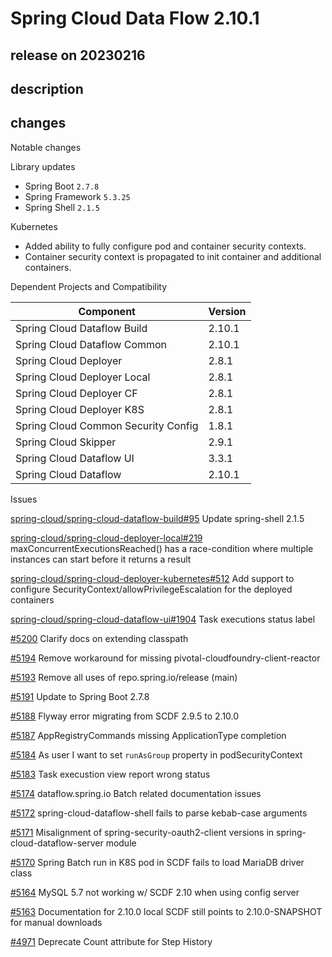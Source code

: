 # Spring Cloud Data Flow 2.10.1

## release on 20230216

## description

## changes

Notable changes

Library updates

* Spring Boot <code>2.7.8</code>
* Spring Framework <code>5.3.25</code>
* Spring Shell <code>2.1.5</code>

Kubernetes

* Added ability to fully configure pod and container security contexts.
* Container security context is propagated to init container and additional containers.

Dependent Projects and Compatibility

|              Component              | Version |
|-------------------------------------|---------|
| Spring Cloud Dataflow Build         | 2.10.1  |
| Spring Cloud Dataflow Common        | 2.10.1  |
| Spring Cloud Deployer               | 2.8.1   |
| Spring Cloud Deployer Local         | 2.8.1   |
| Spring Cloud Deployer CF            | 2.8.1   |
| Spring Cloud Deployer K8S           | 2.8.1   |
| Spring Cloud Common Security Config | 1.8.1   |
| Spring Cloud Skipper                | 2.9.1   |
| Spring Cloud Dataflow UI            | 3.3.1   |
| Spring Cloud Dataflow               | 2.10.1  |

Issues

<a class="issue-link js-issue-link" data-error-text="Failed to load title" data-id="1523648178" data-permission-text="Title is private" data-url="https://github.com/spring-cloud/spring-cloud-dataflow-build/issues/95" data-hovercard-type="issue" data-hovercard-url="/spring-cloud/spring-cloud-dataflow-build/issues/95/hovercard" href="https://github.com/spring-cloud/spring-cloud-dataflow-build/issues/95">spring-cloud/spring-cloud-dataflow-build#95</a> Update spring-shell 2.1.5

<a class="issue-link js-issue-link" data-error-text="Failed to load title" data-id="1487336732" data-permission-text="Title is private" data-url="https://github.com/spring-cloud/spring-cloud-deployer-local/issues/219" data-hovercard-type="issue" data-hovercard-url="/spring-cloud/spring-cloud-deployer-local/issues/219/hovercard" href="https://github.com/spring-cloud/spring-cloud-deployer-local/issues/219">spring-cloud/spring-cloud-deployer-local#219</a> maxConcurrentExecutionsReached() has a race-condition where multiple instances can start before it returns a result

<a class="issue-link js-issue-link" data-error-text="Failed to load title" data-id="1479243902" data-permission-text="Title is private" data-url="https://github.com/spring-cloud/spring-cloud-deployer-kubernetes/issues/512" data-hovercard-type="issue" data-hovercard-url="/spring-cloud/spring-cloud-deployer-kubernetes/issues/512/hovercard" href="https://github.com/spring-cloud/spring-cloud-deployer-kubernetes/issues/512">spring-cloud/spring-cloud-deployer-kubernetes#512</a> Add support to configure SecurityContext/allowPrivilegeEscalation for the deployed containers

<a class="issue-link js-issue-link" data-error-text="Failed to load title" data-id="1549880188" data-permission-text="Title is private" data-url="https://github.com/spring-cloud/spring-cloud-dataflow-ui/issues/1904" data-hovercard-type="issue" data-hovercard-url="/spring-cloud/spring-cloud-dataflow-ui/issues/1904/hovercard" href="https://github.com/spring-cloud/spring-cloud-dataflow-ui/issues/1904">spring-cloud/spring-cloud-dataflow-ui#1904</a> Task executions status label

<a class="issue-link js-issue-link" data-error-text="Failed to load title" data-id="1558298220" data-permission-text="Title is private" data-url="https://github.com/spring-cloud/spring-cloud-dataflow/issues/5200" data-hovercard-type="issue" data-hovercard-url="/spring-cloud/spring-cloud-dataflow/issues/5200/hovercard" href="https://github.com/spring-cloud/spring-cloud-dataflow/issues/5200">#5200</a> Clarify docs on extending classpath

<a class="issue-link js-issue-link" data-error-text="Failed to load title" data-id="1554211767" data-permission-text="Title is private" data-url="https://github.com/spring-cloud/spring-cloud-dataflow/issues/5194" data-hovercard-type="issue" data-hovercard-url="/spring-cloud/spring-cloud-dataflow/issues/5194/hovercard" href="https://github.com/spring-cloud/spring-cloud-dataflow/issues/5194">#5194</a> Remove workaround for missing pivotal-cloudfoundry-client-reactor

<a class="issue-link js-issue-link" data-error-text="Failed to load title" data-id="1553736232" data-permission-text="Title is private" data-url="https://github.com/spring-cloud/spring-cloud-dataflow/issues/5193" data-hovercard-type="issue" data-hovercard-url="/spring-cloud/spring-cloud-dataflow/issues/5193/hovercard" href="https://github.com/spring-cloud/spring-cloud-dataflow/issues/5193">#5193</a> Remove all uses of repo.spring.io/release (main)

<a class="issue-link js-issue-link" data-error-text="Failed to load title" data-id="1550884938" data-permission-text="Title is private" data-url="https://github.com/spring-cloud/spring-cloud-dataflow/issues/5191" data-hovercard-type="issue" data-hovercard-url="/spring-cloud/spring-cloud-dataflow/issues/5191/hovercard" href="https://github.com/spring-cloud/spring-cloud-dataflow/issues/5191">#5191</a> Update to Spring Boot 2.7.8

<a class="issue-link js-issue-link" data-error-text="Failed to load title" data-id="1549264777" data-permission-text="Title is private" data-url="https://github.com/spring-cloud/spring-cloud-dataflow/issues/5188" data-hovercard-type="issue" data-hovercard-url="/spring-cloud/spring-cloud-dataflow/issues/5188/hovercard" href="https://github.com/spring-cloud/spring-cloud-dataflow/issues/5188">#5188</a> Flyway error migrating from SCDF 2.9.5 to 2.10.0

<a class="issue-link js-issue-link" data-error-text="Failed to load title" data-id="1538324910" data-permission-text="Title is private" data-url="https://github.com/spring-cloud/spring-cloud-dataflow/issues/5187" data-hovercard-type="issue" data-hovercard-url="/spring-cloud/spring-cloud-dataflow/issues/5187/hovercard" href="https://github.com/spring-cloud/spring-cloud-dataflow/issues/5187">#5187</a> AppRegistryCommands missing ApplicationType completion

<a class="issue-link js-issue-link" data-error-text="Failed to load title" data-id="1532338489" data-permission-text="Title is private" data-url="https://github.com/spring-cloud/spring-cloud-dataflow/issues/5184" data-hovercard-type="issue" data-hovercard-url="/spring-cloud/spring-cloud-dataflow/issues/5184/hovercard" href="https://github.com/spring-cloud/spring-cloud-dataflow/issues/5184">#5184</a> As user I want to set <code>runAsGroup</code> property in podSecurityContext

<a class="issue-link js-issue-link" data-error-text="Failed to load title" data-id="1532227142" data-permission-text="Title is private" data-url="https://github.com/spring-cloud/spring-cloud-dataflow/issues/5183" data-hovercard-type="issue" data-hovercard-url="/spring-cloud/spring-cloud-dataflow/issues/5183/hovercard" href="https://github.com/spring-cloud/spring-cloud-dataflow/issues/5183">#5183</a> Task execustion view report wrong status

<a class="issue-link js-issue-link" data-error-text="Failed to load title" data-id="1520939036" data-permission-text="Title is private" data-url="https://github.com/spring-cloud/spring-cloud-dataflow/issues/5174" data-hovercard-type="issue" data-hovercard-url="/spring-cloud/spring-cloud-dataflow/issues/5174/hovercard" href="https://github.com/spring-cloud/spring-cloud-dataflow/issues/5174">#5174</a> dataflow.spring.io Batch related documentation issues

<a class="issue-link js-issue-link" data-error-text="Failed to load title" data-id="1516703948" data-permission-text="Title is private" data-url="https://github.com/spring-cloud/spring-cloud-dataflow/issues/5172" data-hovercard-type="issue" data-hovercard-url="/spring-cloud/spring-cloud-dataflow/issues/5172/hovercard" href="https://github.com/spring-cloud/spring-cloud-dataflow/issues/5172">#5172</a> spring-cloud-dataflow-shell fails to parse kebab-case arguments

<a class="issue-link js-issue-link" data-error-text="Failed to load title" data-id="1516081358" data-permission-text="Title is private" data-url="https://github.com/spring-cloud/spring-cloud-dataflow/issues/5171" data-hovercard-type="issue" data-hovercard-url="/spring-cloud/spring-cloud-dataflow/issues/5171/hovercard" href="https://github.com/spring-cloud/spring-cloud-dataflow/issues/5171">#5171</a> Misalignment of spring-security-oauth2-client versions in spring-cloud-dataflow-server module

<a class="issue-link js-issue-link" data-error-text="Failed to load title" data-id="1514245556" data-permission-text="Title is private" data-url="https://github.com/spring-cloud/spring-cloud-dataflow/issues/5170" data-hovercard-type="issue" data-hovercard-url="/spring-cloud/spring-cloud-dataflow/issues/5170/hovercard" href="https://github.com/spring-cloud/spring-cloud-dataflow/issues/5170">#5170</a> Spring Batch run in K8S pod in SCDF fails to load MariaDB driver class

<a class="issue-link js-issue-link" data-error-text="Failed to load title" data-id="1499509467" data-permission-text="Title is private" data-url="https://github.com/spring-cloud/spring-cloud-dataflow/issues/5164" data-hovercard-type="issue" data-hovercard-url="/spring-cloud/spring-cloud-dataflow/issues/5164/hovercard" href="https://github.com/spring-cloud/spring-cloud-dataflow/issues/5164">#5164</a> MySQL 5.7 not working w/ SCDF 2.10 when using config server

<a class="issue-link js-issue-link" data-error-text="Failed to load title" data-id="1497424245" data-permission-text="Title is private" data-url="https://github.com/spring-cloud/spring-cloud-dataflow/issues/5163" data-hovercard-type="issue" data-hovercard-url="/spring-cloud/spring-cloud-dataflow/issues/5163/hovercard" href="https://github.com/spring-cloud/spring-cloud-dataflow/issues/5163">#5163</a> Documentation for 2.10.0 local SCDF still points to 2.10.0-SNAPSHOT for manual downloads

<a class="issue-link js-issue-link" data-error-text="Failed to load title" data-id="1290297121" data-permission-text="Title is private" data-url="https://github.com/spring-cloud/spring-cloud-dataflow/issues/4971" data-hovercard-type="issue" data-hovercard-url="/spring-cloud/spring-cloud-dataflow/issues/4971/hovercard" href="https://github.com/spring-cloud/spring-cloud-dataflow/issues/4971">#4971</a> Deprecate Count attribute for Step History

